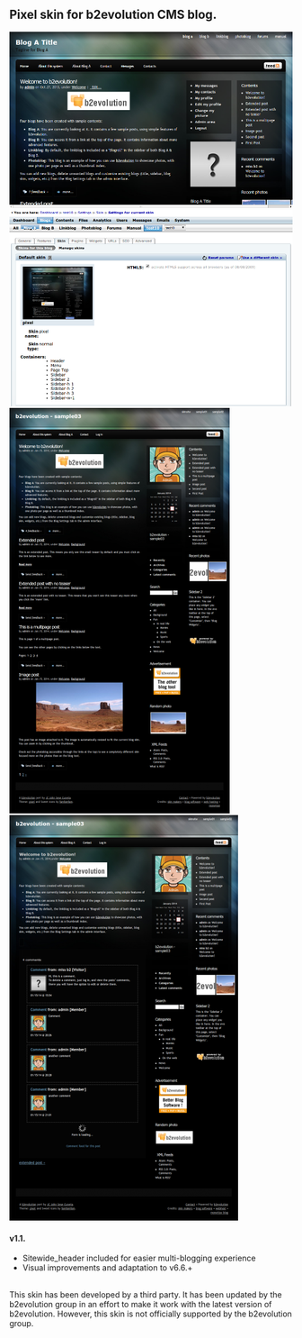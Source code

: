 ## Pixel skin for b2evolution CMS blog.

<img src="skinshot-01.png"><br/>
<img src="skinshot-02.png"><br/>
<img src="skinshot-03.png"><br/>
<img src="skinshot-04.png"><br/>

<h4>v1.1.</h4>	
<ul>
	<li>Sitewide_header included for easier multi-blogging experience</li>
    <li>Visual improvements and adaptation to v6.6.+</li>
</ul>

<br/>
This skin has been developed by a third party. It has been updated by the b2evolution group in an effort to make it work with the latest version of b2evolution. However, this skin is not officially supported by the b2evolution group.
